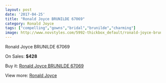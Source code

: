 ```yaml
---
layout: post
date: '2017-04-25'
title: "Ronald Joyce BRUNILDE 67069"
category: Ronald Joyce
tags: ["compelling","gowns","bridal","brunilde","charming"]
image: http://www.novstyles.com/5992-thickbox_default/ronald-joyce-brunilde-67069.jpg
---
```

Ronald Joyce BRUNILDE 67069

On Sales: **$428**
<a href="https://www.novstyles.com/en/ronald-joyce/3829-ronald-joyce-brunilde-67069.html"><amp-img layout="responsive" width="600" height="600" src="//www.novstyles.com/5992-thickbox_default/ronald-joyce-brunilde-67069.jpg" alt="Ronald Joyce BRUNILDE 67069 0" /></a>

Buy it: [Ronald Joyce BRUNILDE 67069](https://www.novstyles.com/en/ronald-joyce/3829-ronald-joyce-brunilde-67069.html "Ronald Joyce BRUNILDE 67069")

View more: [Ronald Joyce](https://www.novstyles.com/en/21-ronald-joyce "Ronald Joyce")